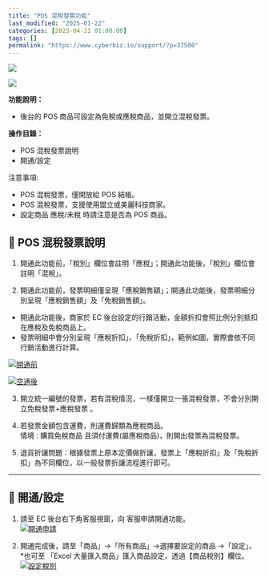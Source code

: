```yaml
---
title: "POS 混稅發票功能"
last_modified: "2025-01-22"
categories: [2023-04-21 01:00:00]
tags: []
permalink: "https://www.cyberbiz.io/support/?p=37500"
---
```


![](https://www.cyberbiz.io/support/wp-content/uploads/適用站別.png)

[![](https://www.cyberbiz.io/support/wp-content/uploads/台灣站.png)](https://www.cyberbiz.io/support/?page_id=2490)

**功能說明：**  

* 後台的 POS 商品可設定為免稅或應稅商品，並開立混稅發票。

**操作目錄：**

* POS 混稅發票說明
* 開通/設定

注意事項:  

* POS 混稅發票，僅開放給 POS 結帳。
* POS 混稅發票，支援使用盟立或美麗科技商家。
* 設定商品 應稅/未稅 時請注意是否為 POS 商品。



## 📌 POS 混稅發票說明



1. 開通此功能前，「稅別」欄位會註明「應稅」；開通此功能後，「稅別」欄位會註明「混稅」。


2. 開通此功能前，發票明細僅呈現「應稅銷售額」；開通此功能後，發票明細分別呈現「應稅銷售額」及「免稅銷售額」。 
* 開通此功能後，商家於 EC 後台設定的行銷活動，金額折扣會照比例分別抵扣在應稅及免稅商品上。
* 發票明細中會分別呈現「應稅折扣」、「免稅折扣」，範例如圖，實際會依不同行銷活動進行計算。


[![開通前](https://www.cyberbiz.io/support/wp-content/uploads/EC-混稅發票功能01.png)](https://www.cyberbiz.io/support/wp-content/uploads/EC-混稅發票功能01.png)

[![空通後](https://www.cyberbiz.io/support/wp-content/uploads/EC-混稅發票功能02.png)](https://www.cyberbiz.io/support/wp-content/uploads/EC-混稅發票功能02.png)



3. 開立統一編號的發票，若有混稅情況，一樣僅開立一張混稅發票，不會分別開立免稅發票+應稅發票 。  


4. 若發票金額包含運費，則運費歸類為應稅商品。  
情境 : 購買免稅商品 且須付運費(屬應稅商品)，則開出發票為混稅發票。  


5. 退貨折讓問題：根據發票上原本定價做折讓，發票上「應稅折扣」及「免稅折扣」為不同欄位，以一般發票折讓流程進行即可。  


* * *



## 📌 開通/設定



1. 請至 EC 後台右下角客服視窗，向 客服申請開通功能。  
[![開通申請](https://www.cyberbiz.io/support/wp-content/uploads/EC-混稅發票功能03.png)](https://www.cyberbiz.io/support/wp-content/uploads/EC-混稅發票功能03.png)



2. 開通完成後，請至「商品」→「所有商品」→選擇要設定的商品 →「設定」。  
*也可至 「Excel 大量匯入商品」匯入商品設定，透過【商品稅別】欄位。   
[![設定稅別](https://www.cyberbiz.io/support/wp-content/uploads/EC-混稅發票功能04.png)](https://www.cyberbiz.io/support/wp-content/uploads/EC-混稅發票功能04.png)



